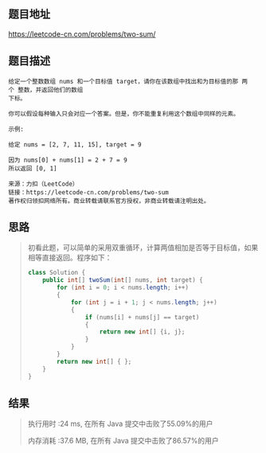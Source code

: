 
## 题目地址
https://leetcode-cn.com/problems/two-sum/

## 题目描述
```
给定一个整数数组 nums 和一个目标值 target，请你在该数组中找出和为目标值的那 两个 整数，并返回他们的数组
下标。

你可以假设每种输入只会对应一个答案。但是，你不能重复利用这个数组中同样的元素。

示例:

给定 nums = [2, 7, 11, 15], target = 9

因为 nums[0] + nums[1] = 2 + 7 = 9
所以返回 [0, 1]

来源：力扣（LeetCode）
链接：https://leetcode-cn.com/problems/two-sum
著作权归领扣网络所有。商业转载请联系官方授权，非商业转载请注明出处。
```

## 思路

>   初看此题，可以简单的采用双重循环，计算两值相加是否等于目标值，如果相等直接返回。程序如下：
>
>  ```java
>  class Solution {
>      public int[] twoSum(int[] nums, int target) {
>          for (int i = 0; i < nums.length; i++)
>          {
>              for (int j = i + 1; j < nums.length; j++)
>              {
>                  if (nums[i] + nums[j] == target)
>                  {
>                      return new int[] {i, j};
>                  }
>              }
>          }
>          return new int[] { };
>      }
>  }
>  ```
>
>  

## 结果

> 执行用时 :24 ms, 在所有 Java 提交中击败了55.09%的用户
>
> 内存消耗 :37.6 MB, 在所有 Java 提交中击败了86.57%的用户
